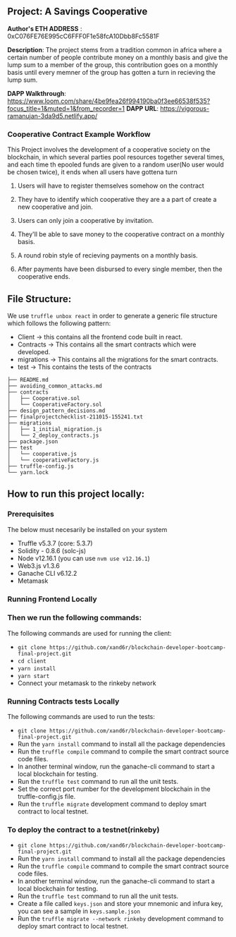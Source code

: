## Project: A Savings Cooperative
**Author's ETH ADDRESS** : 0xC076FE76E995cC6FFF0F1e58fcA10Dbb8Fc5581F

**Description**: The project stems from a tradition common in africa where a certain number of people contribute money on a monthly basis and give the lump sum to a member of the group, this contribution goes on a monthly basis until every memner of the group has gotten a turn in recieving the lump sum.

**DAPP Walkthrough**: https://www.loom.com/share/4be9fea26f994190ba0f3ee66538f535?focus_title=1&muted=1&from_recorder=1
**DAPP URL**: https://vigorous-ramanujan-3da9d5.netlify.app/
### Cooperative Contract Example Workflow

This Project involves the development of a cooperative society on the blockchain, in which several parties pool resources together several times, and each time th epooled funds are given to a random user(No user would be chosen twice), it ends when all users have gottena turn

  

1. Users will have to register themselves somehow on the contract

2. They have to identify which cooperative they are a a part of  create a new cooperative and join.

3. Users can only join a cooperative by invitation.

4. They'll be able to save money to the cooperative contract on a monthly basis.

5. A round robin style of recieving payments on a monthly basis.

6. After payments have been disbursed to every single member, then the cooperative ends.


## File Structure:
We use `truffle unbox react` in order to generate a generic file structure which follows the following pattern:

- Client -> this contains all the frontend code built in react.
- Contracts -> This contains all the smart contracts which were developed.
-  migrations -> This contains all the migrations for the smart contracts.
- test -> This contains the tests of the contracts
```
├── README.md
├── avoiding_common_attacks.md
├── contracts
│   ├── Cooperative.sol
│   └── CooperativeFactory.sol
├── design_pattern_decisions.md
├── finalprojectchecklist-211015-155241.txt
├── migrations
│   ├── 1_initial_migration.js
│   └── 2_deploy_contracts.js
├── package.json
├── test
│   └── cooperative.js
│   └── cooperativeFactory.js
├── truffle-config.js
└── yarn.lock
```

## How to run this project locally:

### [](https://github.com/diasgab/blockchain-developer-bootcamp-final-project#prerequisites)Prerequisites
The below must necesarily be installed on your system

-   Truffle v5.3.7 (core: 5.3.7)
-   Solidity - 0.8.6 (solc-js)
-   Node v12.16.1 (you can use  `nvm use v12.16.1`)
-   Web3.js v1.3.6
-   Ganache CLI v6.12.2
-  Metamask

### Running Frontend Locally
### Then we run the following commands:
The following commands are used for running the client:
- `git clone https://github.com/xand6r/blockchain-developer-bootcamp-final-project.git` 
- `cd client`
- `yarn install`
- `yarn start`
- Connect your metamask to the rinkeby network

### Running Contracts tests Locally
The following commands are used to run the tests:

- `git clone https://github.com/xand6r/blockchain-developer-bootcamp-final-project.git` 
- Run the `yarn install` command to install all the package dependencies
- Run the `truffle compile` command to compile the smart contract source code files.
- In another terminal window, run the ganache-cli command to start a local blockchain for testing.
- Run the `truffle test` command to run all the unit tests.
- Set the correct port number for the development blockchain in the truffle-config.js file.
- Run the `truffle migrate` development command to deploy smart contract to local testnet.

### To deploy the contract to a testnet(rinkeby)

- `git clone https://github.com/xand6r/blockchain-developer-bootcamp-final-project.git` 
- Run the `yarn install` command to install all the package dependencies
- Run the `truffle compile` command to compile the smart contract source code files.
- In another terminal window, run the ganache-cli command to start a local blockchain for testing.
- Run the `truffle test` command to run all the unit tests.
- Create a file called `keys.json` and store your mnemonic and infura key, you can see a sample in `keys.sample.json`
- Run the `truffle migrate --network rinkeby` development command to deploy smart contract to local testnet.
